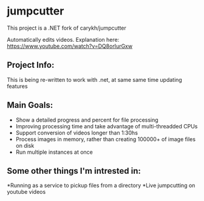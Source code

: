 


# jumpcutter
This project is a .NET fork of carykh/jumpcutter

Automatically edits videos. Explanation here: https://www.youtube.com/watch?v=DQ8orIurGxw

## Project Info:
This is being re-written to work with .net, at same same time updating features

## Main Goals:
* Show a detailed progress and percent for file processing 
* Improving processing time and take advantage of multi-threadded CPUs
* Support conversion of videos longer than 1:30hs
* Process images in memory, rather than creating 100000+ of image files on disk
* Run multiple instances at once

## Some other things I'm intrested in:
*Running as a service to pickup files from a directory
*Live jumpcutting on youtube videos
